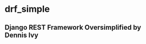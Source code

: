 # drf_simple

## Django REST Framework Oversimplified by Dennis Ivy

<!-- I've written this article to explain how the simple API was built, following [Dennis Ivy's](https://www.youtube.com/channel/UCTZRcDjjkVajGL6wd76UnGg) [Django REST Framework Oversimplified](https://www.youtube.com/watch?v=cJveiktaOSQ) tutorial -->

